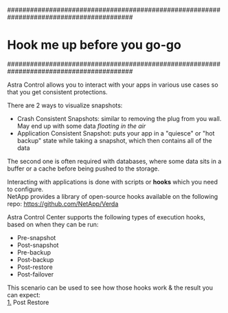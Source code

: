 #########################################################################################
# Hook me up before you go-go
#########################################################################################

Astra Control allows you to interact with your apps in various use cases so that you get consistent protections.  

There are 2 ways to visualize snapshots:
- Crash Consistent Snapshots: similar to removing the plug from you wall. May end up with some data _floating in the air_  
- Application Consistent Snapshot: puts your app in a "quiesce" or "hot backup" state while taking a snapshot, which then contains all of the data   

The second one is often required with databases, where some data sits in a buffer or a cache before being pushed to the storage.

Interacting with applications is done with scripts or **hooks** which you need to configure.  
NetApp provides a library of open-source hooks available on the following repo: https://github.com/NetApp/Verda

Astra Control Center supports the following types of execution hooks, based on when they can be run:
- Pre-snapshot
- Post-snapshot
- Pre-backup
- Post-backup
- Post-restore
- Post-failover

This scenario can be used to see how those hooks work & the result you can expect:  
[1.](1-Post-Restore) Post Restore